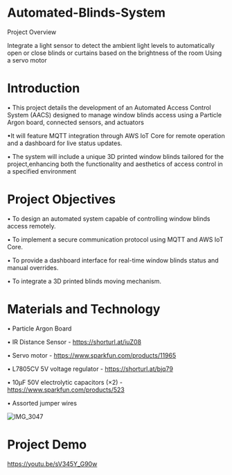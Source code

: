 # Automated-Blinds-System

Project Overview 
 
Integrate a light sensor to detect the ambient light levels to automatically open or close blinds or curtains based on the brightness of the room Using a servo motor

# Introduction

• This project details the development of an Automated Access Control System (AACS) designed to manage window blinds access using a Particle Argon board, connected sensors, and actuators

•It will feature MQTT integration through AWS IoT Core for remote operation and a dashboard for live status updates.

• The system will include a unique 3D printed window blinds tailored for the project,enhancing both the functionality and aesthetics of access control in a specified environment

# Project Objectives

• To design an automated system capable of controlling window blinds access remotely.

• To implement a secure communication protocol using MQTT and AWS IoT Core.

• To provide a dashboard interface for real-time window blinds status and manual overrides.

• To integrate a 3D printed blinds moving mechanism.

# Materials and Technology

• Particle Argon Board

• IR Distance Sensor - https://shorturl.at/iuZ08

• Servo motor - https://www.sparkfun.com/products/11965

• L7805CV 5V voltage regulator - https://shorturl.at/bjq79

• 10μF 50V electrolytic capacitors (×2) -https://www.sparkfun.com/products/523

• Assorted jumper wires

![IMG_3047](https://github.com/adaudaa/Automated-Blinds-System/assets/116843288/c6142513-e66e-4b9e-83a4-e1b951fdafc7)


# Project Demo

https://youtu.be/sV345Y_G90w

